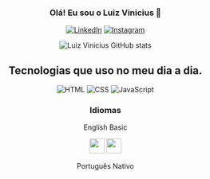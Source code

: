<section id="aboutme" align="center">
  
  ### Olá! Eu sou o Luiz Vinicius 👋
  
  [![ LinkedIn ]( https://img.shields.io/badge/LinkedIn-0077B5?style=for-the-badge&logo=linkedin&logoColor=white )]( https://www.linkedin.com/in/luizvinicius-/ )
  [![ Instagram ]( https://img.shields.io/badge/Instagram-E4405F?style=for-the-badge&logo=instagram&logoColor=white )]( https://www.instagram.com/luiz.vinicius_omv/ )
 
  ![Luiz Vinicius GitHub stats]( https://github-readme-stats.vercel.app/api?username=LuizViniciuSZ&show_icons=true&theme=radical )

</section>
    
<section id align="center">
  
  ## Tecnologias que uso no meu dia a dia.
  
  <img alt="HTML" src="https://img.shields.io/badge/HTML5-E34F26?style=for-the-badge&logo=html5&logoColor=white">
  <img alt="CSS" src="https://img.shields.io/badge/CSS3-1572B6?style=for-the-badge&logo=css3&logoColor=white">
  <img alt="JavaScript" src="https://img.shields.io/badge/JavaScript-F7DF1E?style=for-the-badge&logo=javascript&logoColor=black">
  
</section>  

<section align="center">
  
  ### Idiomas
  
  English Basic
  
  <img src="https://cdn-icons-png.flaticon.com/512/330/330459.png" height=30 width="30" >
  <img src="https://cdn-icons-png.flaticon.com/512/330/330430.png" height=30 width="30">
  
  Português Nativo

</section>  
